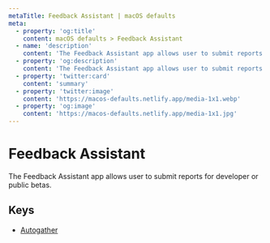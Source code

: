 ```yaml
---
metaTitle: Feedback Assistant | macOS defaults
meta:
  - property: 'og:title'
    content: macOS defaults > Feedback Assistant
  - name: 'description'
    content: 'The Feedback Assistant app allows user to submit reports for developer or public betas.'
  - property: 'og:description'
    content: 'The Feedback Assistant app allows user to submit reports for developer or public betas.'
  - property: 'twitter:card'
    content: 'summary'
  - property: 'twitter:image'
    content: 'https://macos-defaults.netlify.app/media-1x1.webp'
  - property: 'og:image'
    content: 'https://macos-defaults.netlify.app/media-1x1.jpg'
---
```


# Feedback Assistant

The Feedback Assistant app allows user to submit reports for developer or public betas.

## Keys

- [Autogather](./autogather.html)
